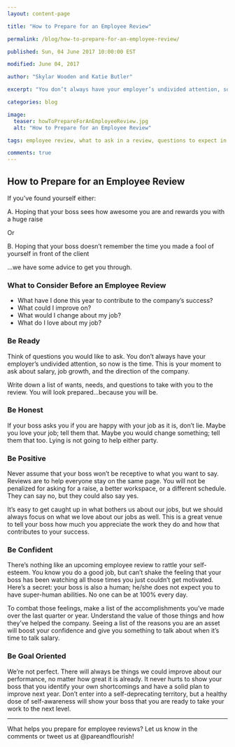 ```yaml
---
layout: content-page

title: "How to Prepare for an Employee Review"

permalink: /blog/how-to-prepare-for-an-employee-review/

published: Sun, 04 June 2017 10:00:00 EST

modified: June 04, 2017

author: "Skylar Wooden and Katie Butler"

excerpt: "You don’t always have your employer’s undivided attention, so now is the time. This is your moment to ask about salary, job growth, and the direction of the company."

categories: blog

image:
  teaser: howToPrepareForAnEmployeeReview.jpg
  alt: "How to Prepare for an Employee Review"

tags: employee review, what to ask in a review, questions to expect in a review, employee review advice, employee review tips

comments: true
---
```


## How to Prepare for an Employee Review
If you’ve found yourself either:
<p class="indent">A. Hoping that your boss sees how awesome you are and rewards you with a huge raise</p>
<p class="indentMore">Or</p>
<p class="indent">B. Hoping that your boss doesn’t remember the time you made a fool of yourself in front of the client</p>
...we have some advice to get you through.

### What to Consider Before an Employee Review
<ul>
	<li>What have I done this year to contribute to the company’s success?</li>
	<li>What could I improve on?</li>
	<li>What would I change about my job?</li>
	<li>What do I love about my job?</li>
</ul>

### Be Ready
Think of questions you would like to ask. You don’t always have your employer’s undivided attention, so now is the time. This is your moment to ask about salary, job growth, and the direction of the company. 
 
Write down a list of wants, needs, and questions to take with you to the review. You will look prepared...because you will be. 

### Be Honest
If your boss asks you if you are happy with your job as it is, don’t lie. Maybe you love your job; tell them that. Maybe you would change something; tell them that too. Lying is not going to help either party.

### Be Positive
Never assume that your boss won’t be receptive to what you want to say. Reviews are to help everyone stay on the same page. You will not be penalized for asking for a raise, a better workspace, or a different schedule. They can say no, but they could also say yes. 
 
It’s easy to get caught up in what bothers us about our jobs, but we should always focus on what we love about our jobs as well. This is a great venue to tell your boss how much you appreciate the work they do and how that contributes to your success.

### Be Confident
There’s nothing like an upcoming employee review to rattle your self-esteem. You know you do a good job, but can’t shake the feeling that your boss has been watching all those times you just couldn’t get motivated. Here’s a secret: your boss is also a human; he/she does not expect you to have super-human abilities. No one can be at 100% every day. 
 
To combat those feelings, make a list of the accomplishments you’ve made over the last quarter or year. Understand the value of those things and how they’ve helped the company. Seeing a list of the reasons you are an asset will boost your confidence and give you something to talk about when it’s time to talk salary. 

### Be Goal Oriented
We’re not perfect. There will always be things we could improve about our performance, no matter how great it is already. It never hurts to show your boss that you identify your own shortcomings and have a solid plan to improve next year. Don’t enter into a self-deprecating territory, but a healthy dose of self-awareness will show your boss that you are ready to take your work to the next level.

<hr class="secondary">

What helps you prepare for employee reviews? Let us know in the comments or tweet us at @pareandflourish!